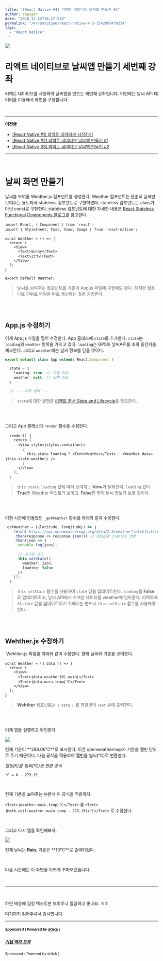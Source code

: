 ```yaml
---
title: "[React Native #4] 리액트 네이티브 날씨앱 만들기 #3"
author: anpigon
date: "2018-11-23T16:27:51Z"
permalink: "/kr/@anpigon/react-native-4-3-1542990470234"
tags:
  - "React Native"
---
```

![](https://steemitimages.com/0x0/https://files.steempeak.com/file/steempeak/anpigon/yEuqXKgU-weather-28719_640.png)

# 리액트 네이티브로 날씨앱 만들기 세번째 강좌
리액트 네이티브를 사용하여 날씨앱을 만드는 세번째 강좌입니다. 이번에는 날씨 API 데이터를 이용해서 화면을 구현합니다.

<br>

---

**이전글**

* [[React Native #1] 리액트 네이티브 시작하기](https://steemit.com/kr/@anpigon/react-native-1--1542639852750)
* [[React Native #2] 리액트 네이티브 날씨앱 만들기 #1](https://steemit.com/kr/@anpigon/react-native-2--1542732103861)
* [[React Native #3] 리액트 네이티브 날씨앱 만들기 #2](https://steemit.com/kr/@anpigon/react-native-3-2-1542874472110)

---

<br>

# 날씨 화면 만들기

날씨를 보여줄 Weather.js 컴포넌트를 생성한다. Weather 컴포넌트는 단순히 날씨만 보여주는 용도라서 stateless 컴포넌트로 구현하였다. stateless 컴포넌트는 class가 아닌 const로 구현한다.  stateless 컴포넌트에 대한 자세한 내용은 [React Stateless Functional Components  블로그](https://medium.com/@minoo/react-stateless-functional-components-％EC％9A％B0％EB％A6％AC％EA％B0％80-％EA％B0％84％EA％B3％BC％ED％95％98％EA％B3％A0-％EC％9E％88％EB％8A％94-9％EA％B0％80％EC％A7％80-ecef2ef73d79)를 참고한다.

```
import React, ｛ Component ｝ from 'react';
import ｛ StyleSheet, Text, View, Image ｝ from 'react-native';

const Weather = () => ｛
  return (
    <View>
      <Text>Sunny</Text>
      <Text>23℃</Text>
    </View>      
  );
｝

export default Weather;
```
> 날씨를 보여주는 컴포넌트를 기존에 App.js 파일에 구현해도 된다. 하지만 컴포넌트 단위로 파일을 따로 생성하는 것을 권장한다. 

<br><br>

## App.js 수정하기

이제 App.js 파일을 열어 수정한다. App 클래스에 `state`를 추가한다. `state`는 `loading`와 `weahter` 항목을 가지고 있다. `loading`는 GPS와 날씨API를 조회 중인지를 체크한다. 그리고  `weahter`에는 날씨 정보를 담을 것이다.

```js
export default class App extends React.Component ｛
  
  state = ｛
    loading: true, // 로딩 여부
    weather: null, // 날씨 정보
  ｝

  // ... 이하 생략 ...
```
> `state`에 대한 설명은  [리액트 문서 State and Lifecycle](https://reactjs.org/docs/state-and-lifecycle.html)를 참조한다.

 <br><br>

그리고 App 클래스의 `render` 함수를 수정한다.

```
  render() ｛
    return (
      <View style=｛styles.container｝>
        ｛ 
          this.state.loading ? <Text>Weather</Text> : <Weather data=｛this.state.weather｝ />
        ｝
      </View>
    );
  ｝
```

> `this.state.loading` 값에 따라 보여지는 **View**가 달라진다. `loading` 값이 **True**면 Weather 텍스트가 보이고, **False**면 현재 날씨 정보가 보일 것이다.

<br><br>

이전 시간에 만들었던 `_getWeather` 함수를 아래와 같이 수정한다.

```js
_getWeather = (｛latitude, longitude｝) => ｛
    fetch(`https://api.openweathermap.org/data/2.5/weather?lat=$｛latitude｝&lon=$｛longitude｝&appid=$｛API_KEY｝`)
    .then(response => response.json()) // 응답값을 json으로 변환
    .then(json => ｛
      console.log(json);
      
      // 추가된 코드
      this.setState(｛
        weather: json,
        loading: false
      ｝)
    ｝);
  ｝
```
> `this.setState` 함수를 사용하여 `state` 값을 업데이트한다. `loading`를 **False**로 업데이트하고, 날씨 API에서 가져온 데이터를 weather에 담아준다. 리액트에서 `state` 값을 업데이트하기 위해서는 반드시 `this.setState` 함수를 사용해야 한다.

<br><br>

## Wehther.js 수정하기

 Wehther.js 파일을 아래와 같이 수정한다. 현재 날씨와 기온을 보여준다.

```
const Weather = (｛ data ｝) => ｛
  return (
    <View>    
      <Text>｛data.weather[0].main｝</Text>
      <Text>｛data.main.temp｝℃</Text>
    </View> 
  );
｝
```

> **Wehther** 컴포넌트는 `｛ data ｝` 를 전달받아 `Text` 뷰에 출력한다.


<br><br>


이제 앱을 실행하고 확인한다.

![](https://steemitimages.com/400x0/https://ipfs.busy.org/ipfs/QmdZZ552PjYuyJUQuLiq4zr4bfidg3m3PFfg7aTuPN8WvR)


현재 기온이 **286.06℃**로 표시된다. 이건 openweathermap가 기온을 켈빈 단위로 주기 때문이다. 다음 공식을 적용하여 켈빈을 썹씨(°C)로 변환한다.

*켈빈(K)을 썹씨(°C)로 변환 공식*

```
°C = K - 273.15 
```

<br>

현재 기온을 보여주는 부분에 이 공식을 적용하자.

`<Text>｛weather.main.temp｝℃</Text>` 를 `<Text>｛Math.ceil(weather.main.temp - 273.15)｝℃</Text>` 로 수정한다.

<br>

그리고 다시 앱을 확인해보자.

![](https://steemitimages.com/400x0/https://ipfs.busy.org/ipfs/Qmb8Jye2yr5MYzwjP1swWpZewtNu9HuhMwQJ79xi4h4eeD)

현재 날씨는 **Rain**, 기온은 **13℃**로 출력되었다.

<br>

다음 시간에는 이 화면을 이쁘게 꾸며보겠습니다.

<br>

___

<br>

하얀 배경에 검정 텍스트만 보여주니 깔끔하고 좋네요. ㅎㅎ

여기까지 읽어주셔서 감사합니다.


---

#####  <sub> **Sponsored ( Powered by [dclick](https://www.dclick.io) )** </sub>
##### [기념 액자 도착](https://api.dclick.io/v1/c?x=eyJhbGciOiJIUzI1NiIsInR5cCI6IkpXVCJ9.eyJjIjoiYW5waWdvbiIsInMiOiJyZWFjdC1uYXRpdmUtNC0zLTE1NDI5OTA0NzAyMzQiLCJhIjpbInQtODU5Il0sInVybCI6Imh0dHBzOi8vc3RlZW1pdC5jb20va3IvQGFybWRvd24vLS0xNTQyNjI5Mjc3MTIyIiwiaWF0IjoxNTQyOTkwNDcwLCJleHAiOjE4NTgzNTA0NzB9.UM5OZpH1hW-EI2HanaSHOOZuHcibvkXnhSBLNLYIyHM)
<sup>Sponsored ( Powered by dclick )</sup>
</center>